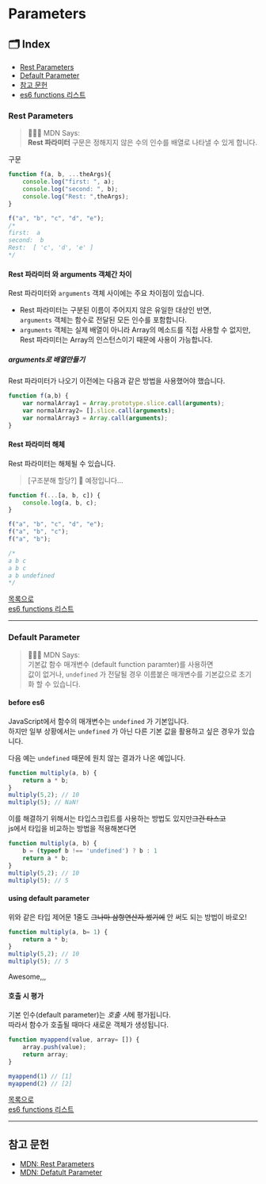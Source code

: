 # Parameters

## 🗂 Index

- [Rest Parameters](#rest-parameters)
- [Default Parameter](#default-parameter)
- [참고 문헌](#참고-문헌)
- [es6 functions 리스트](https://github.com/Minsoo-web/es_features/tree/master/es6#functions)

### Rest Parameters

> 👨🏼‍⚖️ MDN Says:  
> **Rest 파라미터** 구문은 정해지지 않은 수의 인수를 배열로 나타낼 수 있게 합니다.

구문

```JavaScript
function f(a, b, ...theArgs){
    console.log("first: ", a);
    console.log("second: ", b);
    console.log("Rest: ",theArgs);
}

f("a", "b", "c", "d", "e");
/*
first:  a
second:  b
Rest:  [ 'c', 'd', 'e' ]
*/

```

#### Rest 파라미터 와 arguments 객체간 차이

Rest 파라미터와 `arguments` 객체 사이에는 주요 차이점이 있습니다.

- Rest 파라미터는 구분된 이름이 주어지지 않은 유일한 대상인 반면,  
  `arguments` 객체는 함수로 전달된 모든 인수를 포함합니다.
- `arguments` 객체는 실제 배열이 아니라 Array의 메소드를 직접 사용할 수 없지만, Rest 파라미터는 Array의 인스턴스이기 때문에 사용이 가능합니다.

##### arguments로 배열만들기

Rest 파라미터가 나오기 이전에는 다음과 같은 방법을 사용했어야 했습니다.

```JavaScript
function f(a,b) {
    var normalArray1 = Array.prototype.slice.call(arguments);
    var normalArray2= [].slice.call(arguments);
    var normalArray3 = Array.call(arguments);
}
```

#### Rest 파라미터 해체

Rest 파라미터는 해체될 수 있습니다.

> [구조분해 할당?] 🤦 예정입니다...

```JavaScript
function f(...[a, b, c]) {
    console.log(a, b, c);
}

f("a", "b", "c", "d", "e");
f("a", "b", "c");
f("a", "b");

/*
a b c
a b c
a b undefined
*/

```

[목록으로](#index)  
[es6 functions 리스트](https://github.com/Minsoo-web/es_features/tree/master/es6#functions)

---

### Default Parameter

> 👨🏼‍⚖️ MDN Says:  
> 기본값 함수 매개변수 (default function paramter)를 사용하면  
> 값이 없거나, `undefined` 가 전달될 경우 이름붙은 매개변수를 기본값으로 초기화 할 수 있습니다.

#### before es6

JavaScript에서 함수의 매개변수는 `undefined` 가 기본입니다.  
하지만 일부 상황에서는 `undefined` 가 아닌 다른 기본 값을 활용하고 싶은 경우가 있습니다.

다음 예는 `undefined` 때문에 원치 않는 결과가 나온 예입니다.

```JavaScript
function multiply(a, b) {
    return a * b;
}
multiply(5,2); // 10
multiply(5); // NaN!
```

이를 해결하기 위해서는 타입스크립트를 사용하는 방법도 있지만~~그건 타스고~~  
js에서 타입을 비교하는 방법을 적용해본다면

```JavaScript
function multiply(a, b) {
    b = (typeof b !== 'undefined') ? b : 1
    return a * b;
}
multiply(5,2); // 10
multiply(5); // 5
```

#### using default parameter

위와 같은 타입 제어문 1줄도 ~~그나마 삼항연산자 썼기에~~ 안 써도 되는 방법이 바로오!

```JavaScript
function multiply(a, b= 1) {
    return a * b;
}
multiply(5,2); // 10
multiply(5); // 5
```

Awesome,,,

#### 호출 시 평가

기본 인수(default parameter)는 *호출 시*에 평가됩니다.  
따라서 함수가 호출될 때마다 새로운 객체가 생성됩니다.

```JavaScript
function myappend(value, array= []) {
    array.push(value);
    return array;
}

myappend(1) // [1]
myappend(2) // [2]
```

[목록으로](#index)  
[es6 functions 리스트](https://github.com/Minsoo-web/es_features/tree/master/es6#functions)

---

## 참고 문헌

- [MDN: Rest Parameters](https://developer.mozilla.org/ko/docs/Web/JavaScript/Reference/Functions/rest_parameters)
- [MDN: Defatult Parameter](https://developer.mozilla.org/ko/docs/Web/JavaScript/Reference/Functions/Default_parameters)
